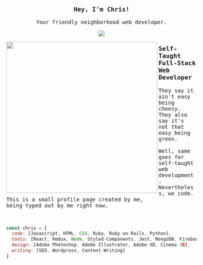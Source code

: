 <div align="center">
  <h3><samp>Hey, I'm Chris!</samp></h3>
  <p><samp>Your friendly neighborhood web developer.</samp></p>
<img src="https://i.giphy.com/media/WR0QnqocVaLXuA3Rnr/giphy.webp">
</div>


<p align="center">
<p>
  <img width="400" align='left' src="https://data.whicdn.com/images/290733198/original.gif" style="filter:grayscale(100%);">
</p>
 
### <samp>Self-Taught Full-Stack Web Developer</samp>
<p height="50"><samp>They say it ain't easy being cheesy.  <br/>They also say it's not that easy being green. <br/> <br/>Well, same goes for self-taught web development. <br/>Nevertheless, we code. <br/>This is a small profile page created by me, <br/>being typed out by me right now.</samp></p>
</p>
<br/>


```javascript
const chris = {
  code: [Javascript, HTML, CSS, Ruby, Ruby-on-Rails, Python],
  tools: [React, Redux, Node, Styled-Components, Jest, MongoDB, Firebase],
  design: [Adobe Photoshop, Adobe Illustrator, Adobe XD, Cinema 4D],
  writing: [SEO, Wordpress, Content-Writing]
}
```
